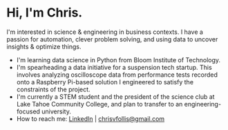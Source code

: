 # Hi, I'm Chris.

I'm interested in science & engineering in business contexts. I have a passion for automation,
clever problem solving, and using data to uncover insights & optimize things.

* I'm learning data science in Python from Bloom Institute of Technology.
* I'm spearheading a data initiative for a suspension tech startup. This involves analyzing
oscilloscope data from performance tests recorded onto a Raspberry Pi-based solution I engineered to satisfy
the constraints of the project.
* I'm currently a STEM student and the president of the science club at Lake Tahoe Community
College, and plan to transfer to an engineering-focused university.
* How to reach me: [LinkedIn](https://www.linkedin.com/in/chris-follis) | [chrisvfollis@gmail.com](mailto:chrisvfollis@gmail.com)
  
